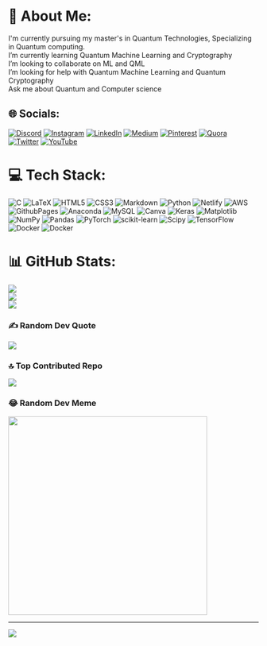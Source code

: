 # 💫 About Me:
I'm currently pursuing my master's in Quantum Technologies, Specializing in Quantum computing.<br>I’m currently learning Quantum Machine Learning and Cryptography<br>I’m looking to collaborate on ML and QML<br>I’m looking for help with Quantum Machine Learning and Quantum Cryptography<br>Ask me about Quantum and Computer science


## 🌐 Socials:
[![Discord](https://img.shields.io/badge/Discord-%237289DA.svg?logo=discord&logoColor=white)](https://discord.gg/https://discord.gg/FYXnSzSG) [![Instagram](https://img.shields.io/badge/Instagram-%23E4405F.svg?logo=Instagram&logoColor=white)](https://instagram.com/thiru_malai_m) [![LinkedIn](https://img.shields.io/badge/LinkedIn-%230077B5.svg?logo=linkedin&logoColor=white)](https://linkedin.com/in/m-thirumalai) [![Medium](https://img.shields.io/badge/Medium-12100E?logo=medium&logoColor=white)](https://medium.com/@thirumalai11049761) [![Pinterest](https://img.shields.io/badge/Pinterest-%23E60023.svg?logo=Pinterest&logoColor=white)](https://pinterest.com/thirumalai11049761) [![Quora](https://img.shields.io/badge/Quora-%23B92B27.svg?logo=Quora&logoColor=white)](https://quora.com/profile/Thiru-Malai-121) [![Twitter](https://img.shields.io/badge/Twitter-%231DA1F2.svg?logo=Twitter&logoColor=white)](https://twitter.com/4a2d5b023b3f422) [![YouTube](https://img.shields.io/badge/YouTube-%23FF0000.svg?logo=YouTube&logoColor=white)](https://youtube.com/@thirumalai.m) 

# 💻 Tech Stack:
![C](https://img.shields.io/badge/c-%2300599C.svg?style=plastic&logo=c&logoColor=white) ![LaTeX](https://img.shields.io/badge/latex-%23008080.svg?style=plastic&logo=latex&logoColor=white) ![HTML5](https://img.shields.io/badge/html5-%23E34F26.svg?style=plastic&logo=html5&logoColor=white) ![CSS3](https://img.shields.io/badge/css3-%231572B6.svg?style=plastic&logo=css3&logoColor=white) ![Markdown](https://img.shields.io/badge/markdown-%23000000.svg?style=plastic&logo=markdown&logoColor=white) ![Python](https://img.shields.io/badge/python-3670A0?style=plastic&logo=python&logoColor=ffdd54) ![Netlify](https://img.shields.io/badge/netlify-%23000000.svg?style=plastic&logo=netlify&logoColor=#00C7B7) ![AWS](https://img.shields.io/badge/AWS-%23FF9900.svg?style=plastic&logo=amazon-aws&logoColor=white) ![GithubPages](https://img.shields.io/badge/github%20pages-121013?style=plastic&logo=github&logoColor=white) ![Anaconda](https://img.shields.io/badge/Anaconda-%2344A833.svg?style=plastic&logo=anaconda&logoColor=white) ![MySQL](https://img.shields.io/badge/mysql-%2300000f.svg?style=plastic&logo=mysql&logoColor=white) ![Canva](https://img.shields.io/badge/Canva-%2300C4CC.svg?style=plastic&logo=Canva&logoColor=white) ![Keras](https://img.shields.io/badge/Keras-%23D00000.svg?style=plastic&logo=Keras&logoColor=white) ![Matplotlib](https://img.shields.io/badge/Matplotlib-%23ffffff.svg?style=plastic&logo=Matplotlib&logoColor=black) ![NumPy](https://img.shields.io/badge/numpy-%23013243.svg?style=plastic&logo=numpy&logoColor=white) ![Pandas](https://img.shields.io/badge/pandas-%23150458.svg?style=plastic&logo=pandas&logoColor=white) ![PyTorch](https://img.shields.io/badge/PyTorch-%23EE4C2C.svg?style=plastic&logo=PyTorch&logoColor=white) ![scikit-learn](https://img.shields.io/badge/scikit--learn-%23F7931E.svg?style=plastic&logo=scikit-learn&logoColor=white) ![Scipy](https://img.shields.io/badge/SciPy-%230C55A5.svg?style=plastic&logo=scipy&logoColor=%white) ![TensorFlow](https://img.shields.io/badge/TensorFlow-%23FF6F00.svg?style=plastic&logo=TensorFlow&logoColor=white) ![Docker](https://img.shields.io/badge/docker-%230db7ed.svg?style=plastic&logo=docker&logoColor=white) ![Docker](https://img.shields.io/badge/docker-%230db7ed.svg?style=plastic&logo=docker&logoColor=white)
# 📊 GitHub Stats:
![](https://github-readme-stats.vercel.app/api?username=Thirumalai-97&theme=dark&hide_border=true&include_all_commits=true&count_private=true)<br/>
![](https://github-readme-streak-stats.herokuapp.com/?user=Thirumalai-97&theme=dark&hide_border=true)<br/>
![](https://github-readme-stats.vercel.app/api/top-langs/?username=Thirumalai-97&theme=dark&hide_border=true&include_all_commits=true&count_private=true&layout=compact)

### ✍️ Random Dev Quote
![](https://quotes-github-readme.vercel.app/api?type=horizontal&theme=merko)

### 🔝 Top Contributed Repo
![](https://github-contributor-stats.vercel.app/api?username=Thirumalai-97&limit=5&theme=dark&combine_all_yearly_contributions=true)

### 😂 Random Dev Meme
<img src='https://randommeme-five.vercel.app/' style="height: 400px;"/>

---
[![](https://visitcount.itsvg.in/api?id=Thirumalai-97&icon=2&color=6)](https://visitcount.itsvg.in)

<!-- Proudly created with GPRM ( https://gprm.itsvg.in ) -->
